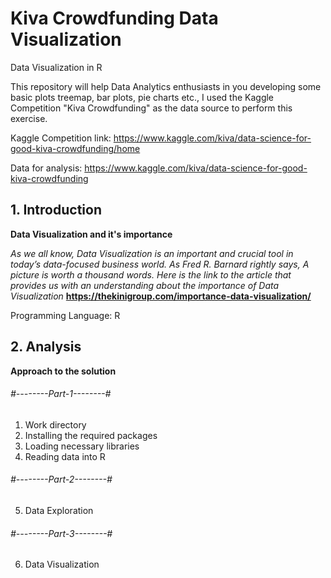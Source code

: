 # Kiva Crowdfunding Data Visualization
Data Visualization in R

This repository will help Data Analytics enthusiasts in you developing some basic plots treemap, bar plots, pie charts etc., I used the Kaggle Competition "Kiva Crowdfunding" as the data source to perform this exercise.

Kaggle Competition link: https://www.kaggle.com/kiva/data-science-for-good-kiva-crowdfunding/home

Data for analysis: https://www.kaggle.com/kiva/data-science-for-good-kiva-crowdfunding

## 1. Introduction

**Data Visualization and it's importance**

*As we all know, Data Visualization is an important and crucial tool in today’s data-focused business world. As Fred R. Barnard rightly says, A picture is worth a thousand words. Here is the link to the article that provides us with an understanding about the importance of Data Visualization* **https://thekinigroup.com/importance-data-visualization/**

Programming Language: R 

## 2. Analysis

**Approach to the solution**

###### #--------Part-1--------#
 1. Work directory
 2. Installing the required packages
 3. Loading necessary libraries
 4. Reading data into R


###### #--------Part-2--------#
 5. Data Exploration
 
 ###### #--------Part-3--------#
 6. Data Visualization 
